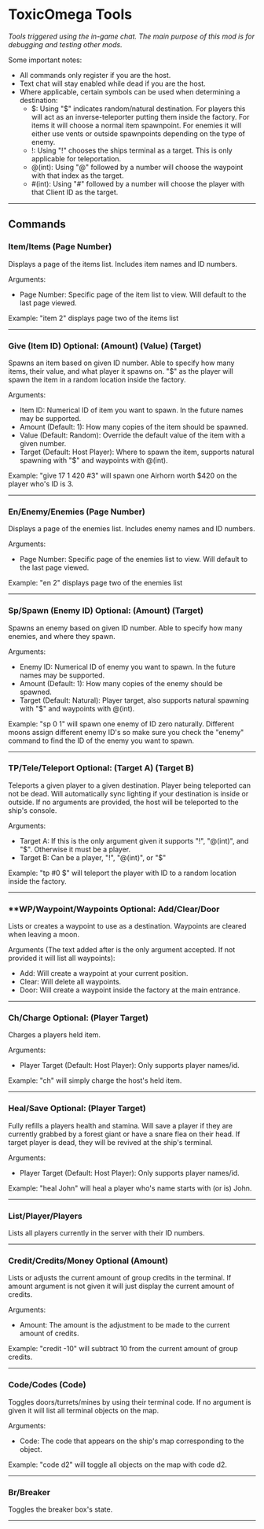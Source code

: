# ToxicOmega Tools

*Tools triggered using the in-game chat. The main purpose of this mod is for debugging and testing other mods.*

Some important notes:
* All commands only register if you are the host.
* Text chat will stay enabled while dead if you are the host.
* Where applicable, certain symbols can be used when determining a destination:
	* $: Using "$" indicates random/natural destination. For players this will act as an inverse-teleporter putting them inside the factory. For items it will choose a normal item spawnpoint. For enemies it will either use vents or outside spawnpoints depending on the type of enemy.
	* !: Using "!" chooses the ships terminal as a target. This is only applicable for teleportation.
	* @(int): Using "@" followed by a number will choose the waypoint with that index as the target.
	* #(int): Using "#" followed by a number will choose the player with that Client ID as the target.

---

## Commands

### **Item/Items (Page Number)**

Displays a page of the items list. Includes item names and ID numbers.

Arguments:
* Page Number: Specific page of the item list to view. Will default to the last page viewed.

Example: "item 2" displays page two of the items list

---
### **Give (Item ID) Optional: (Amount) (Value) (Target)**

Spawns an item based on given ID number. Able to specify how many items, their value, and what player it spawns on. "$" as the player will spawn the item in a random location inside the factory.

Arguments:
* Item ID: Numerical ID of item you want to spawn. In the future names may be supported.
* Amount (Default: 1): How many copies of the item should be spawned.
* Value (Default: Random): Override the default value of the item with a given number.
* Target (Default: Host Player): Where to spawn the item, supports natural spawning with "$" and waypoints with @(int).

Example: "give 17 1 420 #3" will spawn one Airhorn worth $420 on the player who's ID is 3.

---
### **En/Enemy/Enemies (Page Number)**

Displays a page of the enemies list. Includes enemy names and ID numbers.

Arguments:
* Page Number: Specific page of the enemies list to view. Will default to the last page viewed.

Example: "en 2" displays page two of the enemies list

---
### **Sp/Spawn (Enemy ID) Optional: (Amount) (Target)**

Spawns an enemy based on given ID number. Able to specify how many enemies, and where they spawn.

Arguments:
* Enemy ID: Numerical ID of enemy you want to spawn. In the future names may be supported.
* Amount (Default: 1): How many copies of the enemy should be spawned.
* Target (Default: Natural): Player target, also supports natural spawning with "$" and waypoints with @(int).

Example: "sp 0 1" will spawn one enemy of ID zero naturally. Different moons assign different enemy ID's so make sure you check the "enemy" command to find the ID of the enemy you want to spawn.

---
### **TP/Tele/Teleport Optional: (Target A) (Target B)**

Teleports a given player to a given destination. Player being teleported can not be dead. Will automatically sync lighting if your destination is inside or outside. If no arguments are provided, the host will be teleported to the ship's console.

Arguments:
* Target A: If this is the only argument given it supports "!", "@(int)", and "$". Otherwise it must be a player.
* Target B: Can be a player, "!", "@(int)", or "$"

Example: "tp #0 $" will teleport the player with ID to a random location inside the factory.

---
### **WP/Waypoint/Waypoints Optional: Add/Clear/Door

Lists or creates a waypoint to use as a destination. Waypoints are cleared when leaving a moon.

Arguments (The text added after is the only argument accepted. If not provided it will list all waypoints):
* Add: Will create a waypoint at your current position.
* Clear: Will delete all waypoints.
* Door: Will create a waypoint inside the factory at the main entrance.

---
### **Ch/Charge Optional: (Player Target)**

Charges a players held item.

Arguments: 
* Player Target (Default: Host Player): Only supports player names/id.

Example: "ch" will simply charge the host's held item.

---
### **Heal/Save Optional: (Player Target)**

Fully refills a players health and stamina. Will save a player if they are currently grabbed by a forest giant or have a snare flea on their head. If target player is dead, they will be revived at the ship's terminal.

Arguments: 
* Player Target (Default: Host Player): Only supports player names/id.

Example: "heal John" will heal a player who's name starts with (or is) John.

---
### **List/Player/Players**

Lists all players currently in the server with their ID numbers.

---
### **Credit/Credits/Money Optional (Amount)**

Lists or adjusts the current amount of group credits in the terminal. If amount argument is not given it will just display the current amount of credits.

Arguments:
* Amount: The amount is the adjustment to be made to the current amount of credits.

Example: "credit -10" will subtract 10 from the current amount of group credits.

---
### **Code/Codes (Code)**

Toggles doors/turrets/mines by using their terminal code. If no argument is given it will list all terminal objects on the map.

Arguments:
* Code: The code that appears on the ship's map corresponding to the object.

Example: "code d2" will toggle all objects on the map with code d2.

---
### **Br/Breaker**

Toggles the breaker box's state.

---